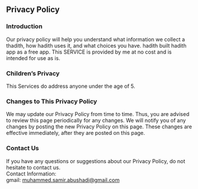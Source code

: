 Privacy Policy  
----------------

### Introduction  
Our privacy policy will help you understand what information we collect a thadith, how hadith uses it, and what choices you have.
hadith built hadith app as a free app. This SERVICE is provided by me at no cost and is intended for use as is.

### Children’s Privacy  
This Services do address anyone under the age of 5. 

### Changes to This Privacy Policy  
We may update our Privacy Policy from time to time. Thus, you are advised to review this page periodically for any changes. We will notify you of any changes by posting the new Privacy Policy on this page. These changes are effective immediately, after they are posted on this page.  

### Contact Us  
If you have any questions or suggestions about our Privacy Policy, do not hesitate to contact us.  
Contact Information:  
gmail: muhammed.samir.abushadi@gmail.com
